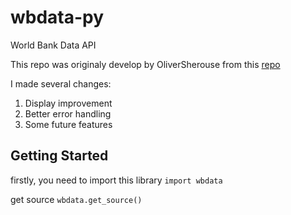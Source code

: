 # wbdata-py
World Bank Data API

This repo was originaly develop by OliverSherouse from this [repo](https://github.com/OliverSherouse/wbdata)

I made several changes:
1. Display improvement
2. Better error handling
3. Some future features

## Getting Started
firstly, you need to import this library
`import wbdata`

get source
`wbdata.get_source()`